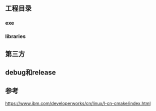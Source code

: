 ## 工程目录

### exe

### libraries

## 第三方

## debug和release

## 参考
https://www.ibm.com/developerworks/cn/linux/l-cn-cmake/index.html